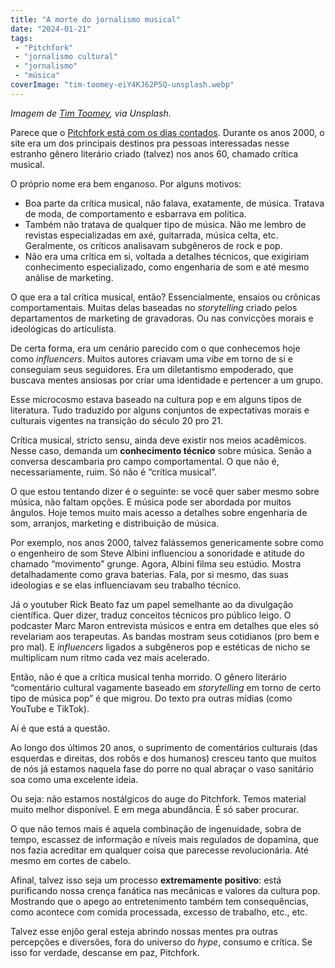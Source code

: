 ```yaml
---
title: "A morte do jornalismo musical"
date: "2024-01-21"
tags: 
 - "Pitchfork"
 - "jornalismo cultural"
 - "jornalismo"
 - "música"
coverImage: "tim-toomey-eiY4KJ62P5Q-unsplash.webp"
---
```



_Imagem de [Tim Toomey](https://unsplash.com/@covertnine), via Unsplash._

Parece que o [Pitchfork está com os dias contados](https://www.theverge.com/2024/1/17/24042208/pitchfork-to-be-absorbed-into-gq-layoffs). Durante os anos 2000, o site era um dos principais destinos pra pessoas interessadas nesse estranho gênero literário criado (talvez) nos anos 60, chamado crítica musical.

O próprio nome era bem enganoso. Por alguns motivos:

- Boa parte da crítica musical, não falava, exatamente, de música. Tratava de moda, de comportamento e esbarrava em política.
- Também não tratava de qualquer tipo de música. Não me lembro de revistas especializadas em axé, guitarrada, música celta, etc. Geralmente, os críticos analisavam subgêneros de rock e pop.
- Não era uma crítica em si, voltada a detalhes técnicos, que exigiriam conhecimento especializado, como engenharia de som e até mesmo análise de marketing.

O que era a tal crítica musical, então? Essencialmente, ensaios ou crônicas comportamentais. Muitas delas baseadas no _storytelling_ criado pelos departamentos de marketing de gravadoras. Ou nas convicções morais e ideológicas do articulista.

De certa forma, era um cenário parecido com o que conhecemos hoje como _influencers_. Muitos autores criavam uma _vibe_ em torno de si e conseguiam seus seguidores. Era um diletantismo empoderado, que buscava mentes ansiosas por criar uma identidade e pertencer a um grupo.

Esse microcosmo estava baseado na cultura pop e em alguns tipos de literatura. Tudo traduzido por alguns conjuntos de expectativas morais e culturais vigentes na transição do século 20 pro 21.

Crítica musical, stricto sensu, ainda deve existir nos meios acadêmicos. Nesse caso, demanda um **conhecimento técnico** sobre música. Senão a conversa descambaria pro campo comportamental. O que não é, necessariamente, ruim. Só não é “crítica musical”.

O que estou tentando dizer é o seguinte: se você quer saber mesmo sobre música, não faltam opções. E música pode ser abordada por muitos ângulos. Hoje temos muito mais acesso a detalhes sobre engenharia de som, arranjos, marketing e distribuição de música.

Por exemplo, nos anos 2000, talvez falássemos genericamente sobre como o engenheiro de som Steve Albini influenciou a sonoridade e atitude do chamado “movimento” grunge. Agora, Albini filma seu estúdio. Mostra detalhadamente como grava baterias. Fala, por si mesmo, das suas ideologias e se elas influenciavam seu trabalho técnico.

Já o youtuber Rick Beato faz um papel semelhante ao da divulgação científica. Quer dizer, traduz conceitos técnicos pro público leigo. O podcaster Marc Maron entrevista músicos e entra em detalhes que eles só revelariam aos terapeutas. As bandas mostram seus cotidianos (pro bem e pro mal). E _influencers_ ligados a subgêneros pop e estéticas de nicho se multiplicam num ritmo cada vez mais acelerado.

Então, não é que a crítica musical tenha morrido. O gênero literário “comentário cultural vagamente baseado em _storytelling_ em torno de certo tipo de música pop” é que migrou. Do texto pra outras mídias (como YouTube e TikTok).

Aí é que está a questão.

Ao longo dos últimos 20 anos, o suprimento de comentários culturais (das esquerdas e direitas, dos robôs e dos humanos) cresceu tanto que muitos de nós já estamos naquela fase do porre no qual abraçar o vaso sanitário soa como uma excelente ideia.

Ou seja: não estamos nostálgicos do auge do Pitchfork. Temos material muito melhor disponível. E em mega abundância. É só saber procurar.

O que não temos mais é aquela combinação de ingenuidade, sobra de tempo, escassez de informação e níveis mais regulados de dopamina, que nos fazia acreditar em qualquer coisa que parecesse revolucionária. Até mesmo em cortes de cabelo.

Afinal, talvez isso seja um processo **extremamente positivo**: está purificando nossa crença fanática nas mecânicas e valores da cultura pop. Mostrando que o apego ao entretenimento também tem consequências, como acontece com comida processada, excesso de trabalho, etc., etc.

Talvez esse enjôo geral esteja abrindo nossas mentes pra outras percepções e diversões, fora do universo do _hype_, consumo e crítica. Se isso for verdade, descanse em paz, Pitchfork.